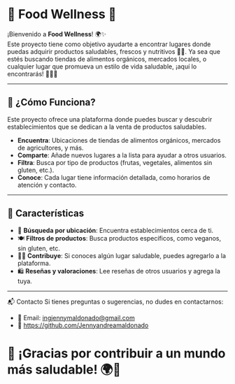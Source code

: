 

# 🥑 **Food Wellness** 🌱

¡Bienvenido a **Food Wellness**! 🌍✨  
Este proyecto tiene como objetivo ayudarte a encontrar lugares donde puedas adquirir productos saludables, frescos y nutritivos 🥦🍎. Ya sea que estés buscando tiendas de alimentos orgánicos, mercados locales, o cualquier lugar que promueva un estilo de vida saludable, ¡aquí lo encontrarás! 💪🏼🌿

---

## 🚀 **¿Cómo Funciona?**  
Este proyecto ofrece una plataforma donde puedes buscar y descubrir establecimientos que se dedican a la venta de productos saludables.  
- **Encuentra**: Ubicaciones de tiendas de alimentos orgánicos, mercados de agricultores, y más.
- **Comparte**: Añade nuevos lugares a la lista para ayudar a otros usuarios.
- **Filtra**: Busca por tipo de productos (frutas, vegetales, alimentos sin gluten, etc.).
- **Conoce**: Cada lugar tiene información detallada, como horarios de atención y contacto.

---

## 🔧 **Características**  
- 📍 **Búsqueda por ubicación**: Encuentra establecimientos cerca de ti.  
- 🍽️ **Filtros de productos**: Busca productos específicos, como veganos, sin gluten, etc.  
- ✍🏼 **Contribuye**: Si conoces algún lugar saludable, puedes agregarlo a la plataforma.  
- 🛍️ **Reseñas y valoraciones**: Lee reseñas de otros usuarios y agrega la tuya.

---

 📬 Contacto
Si tienes preguntas o sugerencias, no dudes en contactarnos:
- 📧 Email: ingjennymaldonado@gmail.com
- 💬 https://github.com/Jennyandreamaldonado

# 🙌 ¡Gracias por contribuir a un mundo más saludable! 🌍💚
